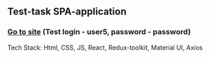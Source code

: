 ## Test-task SPA-application
### [Go to site](https://b1ckbeard.github.io/pryaniky-test/#/login) (Test login - user5, password - password)
Tech Stack: Html, CSS, JS, React, Redux-toolkit, Material UI, Axios
